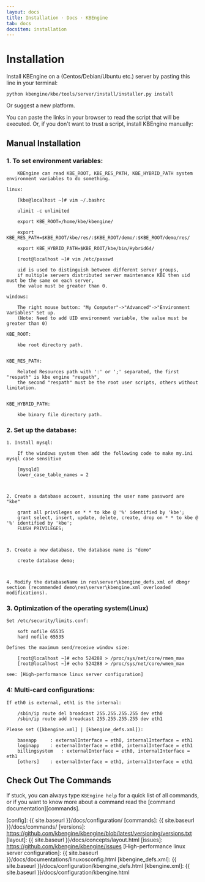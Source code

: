 ```yaml
---
layout: docs
title: Installation · Docs · KBEngine
tab: docs
docsitem: installation
---
```


Installation
============

Install KBEngine on a (Centos/Debian/Ubuntu etc.) server by pasting this line in your terminal:

	python kbengine/kbe/tools/server/install/installer.py install

Or suggest a new platform.

You can paste the links in your browser to read the script that will be executed. Or, 
if you don't want to trust a script, install KBEngine manually:

Manual Installation
-------------------

### 1. To set environment variables:

        KBEngine can read KBE_ROOT, KBE_RES_PATH, KBE_HYBRID_PATH system environment variables to do something.

	linux:

		[kbe@localhost ~]# vim ~/.bashrc

		ulimit -c unlimited

		export KBE_ROOT=/home/kbe/kbengine/

		export KBE_RES_PATH=$KBE_ROOT/kbe/res/:$KBE_ROOT/demo/:$KBE_ROOT/demo/res/

		export KBE_HYBRID_PATH=$KBE_ROOT/kbe/bin/Hybrid64/

		[root@localhost ~]# vim /etc/passwd
		
		uid is used to distinguish between different server groups, 
		if multiple servers distributed server maintenance KBE then uid must be the same on each server, 
		the value must be greater than 0.

	windows:

		The right mouse button: "My Computer"->"Advanced"->"Environment Variables" Set up.
		(Note: Need to add UID environment variable, the value must be greater than 0)

	KBE_ROOT:

		kbe root directory path.


	KBE_RES_PATH:

		Related Resources path with ':' or ';' separated, the first "respath" is kbe engine "respath", 
		the second "respath" must be the root user scripts, others without limitation.


	KBE_HYBRID_PATH:

		kbe binary file directory path.



### 2. Set up the database:

	1. Install mysql:

		If the windows system then add the following code to make my.ini mysql case sensitive

		[mysqld]
		lower_case_table_names = 2



	2. Create a database account, assuming the user name password are "kbe"

		grant all privileges on * * to kbe @ '%' identified by 'kbe';
		grant select, insert, update, delete, create, drop on * * to kbe @ '%' identified by 'kbe';
		FLUSH PRIVILEGES;



	3. Create a new database, the database name is "demo"

		create database demo;



	4. Modify the databaseName in res\server\kbengine_defs.xml of dbmgr section (recommended demo\res\server\kbengine.xml overloaded modifications).



### 3. Optimization of the operating system(Linux)

	Set /etc/security/limits.conf:

		soft nofile 65535
		hard nofile 65535

	Defines the maximum send/receive window size:

		[root@localhost ~]# echo 524288 > /proc/sys/net/core/rmem_max
		[root@localhost ~]# echo 524288 > /proc/sys/net/core/wmem_max

	see: [High-performance linux server configuration]



### 4: Multi-card configurations:

	If eth0 is external, eth1 is the internal:

		/sbin/ip route del broadcast 255.255.255.255 dev eth0
		/sbin/ip route add broadcast 255.255.255.255 dev eth1

	Please set ([kbengine.xml] | [kbengine_defs.xml]):

		baseapp 	: externalInterface = eth0, internalInterface = eth1
		loginapp	: externalInterface = eth0, internalInterface = eth1
		billingsystem 	: externalInterface = eth0, internalInterface = eth1
		[others]	: externalInterface = eth1, internalInterface = eth1




Check Out The Commands
----------------------

If stuck, you can always type `KBEngine help` for a quick list of all commands, or if you want to know more about a command read the [command documentation][commands].

[config]: {{ site.baseurl }}/docs/configuration/
[commands]: {{ site.baseurl }}/docs/commands/
[versions]: https://github.com/kbengine/kbengine/blob/latest/versioning/versions.txt
[layout]: {{ site.baseurl }}/docs/concepts/layout.html
[issues]: https://github.com/kbengine/kbengine/issues
[High-performance linux server configuration]: {{ site.baseurl }}/docs/documentations/linuxosconfig.html
[kbengine_defs.xml]: {{ site.baseurl }}/docs/configuration/kbengine_defs.html
[kbengine.xml]: {{ site.baseurl }}/docs/configuration/kbengine.html
